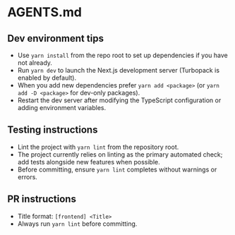 # AGENTS.md

## Dev environment tips
- Use `yarn install` from the repo root to set up dependencies if you have not already.
- Run `yarn dev` to launch the Next.js development server (Turbopack is enabled by default).
- When you add new dependencies prefer `yarn add <package>` (or `yarn add -D <package>` for dev-only packages).
- Restart the dev server after modifying the TypeScript configuration or adding environment variables.

## Testing instructions
- Lint the project with `yarn lint` from the repository root.
- The project currently relies on linting as the primary automated check; add tests alongside new features when possible.
- Before committing, ensure `yarn lint` completes without warnings or errors.

## PR instructions
- Title format: `[frontend] <Title>`
- Always run `yarn lint` before committing.
